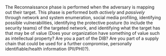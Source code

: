 The Reconnaissance phase is performed when the adversary is mapping out their target. This phase is performed both *actively* and *passively* through network and system enumeration, social media profiling, identifying possible vulnerabilities, identifying the protective posture (to include the security teams) of the targeted network, and identifying what the target has that may be of value (Does your organization have something of value such as intellectual property? Are you a part of the DIB? Are you part of a supply chain that could be used for a further compromise, personally identifiable/health information (PII/PHI)?).